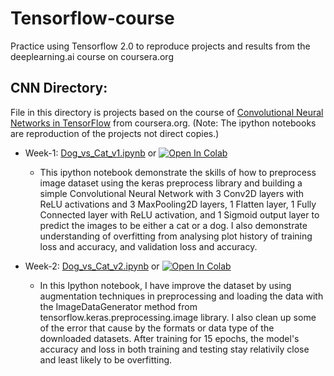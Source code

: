# Tensorflow-course
Practice using Tensorflow 2.0 to reproduce projects and results from the deeplearning.ai course on coursera.org

## CNN Directory:

File in this directory is projects based on the course of [Convolutional Neural Networks in TensorFlow](https://www.coursera.org/learn/convolutional-neural-networks-tensorflow) from coursera.org. 
(Note: The ipython notebooks are reproduction of the projects not direct copies.)
- Week-1: [Dog_vs_Cat_v1.ipynb](https://github.com/zhx281/Tensorflow-course/blob/master/CNN/Dog_vs_Cat_v1.ipynb) or <a href="https://colab.research.google.com/github/zhx281/Tensorflow-course/blob/master/CNN/Dog_vs_Cat_v1.ipynb">
  <img src="https://colab.research.google.com/assets/colab-badge.svg" alt="Open In Colab"/></a>
	- This ipython notebook demonstrate the skills of how to preprocess image dataset using the keras preprocess library and building a simple Convolutional Neural Network with 3 Conv2D layers with ReLU activations and 3 MaxPooling2D layers, 1 Flatten layer, 1 Fully Connected layer with ReLU activation, and 1 Sigmoid output layer to predict the images to be either a cat or a dog. I also demonstrate understanding of overfitting from analysing plot history of training loss and accuracy, and validation loss and accuracy.

- Week-2: [Dog_vs_Cat_v2.ipynb](https://github.com/zhx281/Tensorflow-course/blob/master/CNN/Dog_vs_Cat_v2.ipynb) or <a href="https://colab.research.google.com/github/zhx281/Tensorflow-course/blob/master/CNN/Dog_vs_Cat_v2.ipynb">
  <img src="https://colab.research.google.com/assets/colab-badge.svg" alt="Open In Colab"/></a>
  	- In this Ipython notebook, I have improve the dataset by using augmentation techniques in preprocessing and loading the data with the ImageDataGenerator method from tensorflow.keras.preprocessing.image library. I also clean up some of the error that cause by the formats or data type of the downloaded datasets. After training for 15 epochs, the model's accuracy and loss in both training and testing stay relativily close and least likely to be overfitting.   
